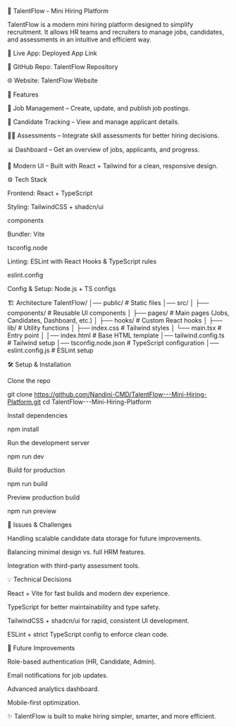 🌟 TalentFlow - Mini Hiring Platform

TalentFlow is a modern mini hiring platform designed to simplify recruitment. It allows HR teams and recruiters to manage jobs, candidates, and assessments in an intuitive and efficient way.

🔗 Live App: Deployed App Link

📂 GitHub Repo: TalentFlow Repository

🌐 Website: TalentFlow Website

🚀 Features

📝 Job Management – Create, update, and publish job postings.

👥 Candidate Tracking – View and manage applicant details.

🧑‍💻 Assessments – Integrate skill assessments for better hiring decisions.

📊 Dashboard – Get an overview of jobs, applicants, and progress.

🎨 Modern UI – Built with React + Tailwind for a clean, responsive design.

⚙️ Tech Stack

Frontend: React + TypeScript

Styling: TailwindCSS + shadcn/ui

components

Bundler: Vite

tsconfig.node

Linting: ESLint with React Hooks & TypeScript rules

eslint.config

Config & Setup: Node.js + TS configs

🏗️ Architecture
TalentFlow/
│── public/              # Static files
│── src/
│   ├── components/      # Reusable UI components
│   ├── pages/           # Main pages (Jobs, Candidates, Dashboard, etc.)
│   ├── hooks/           # Custom React hooks
│   ├── lib/             # Utility functions
│   ├── index.css        # Tailwind styles
│   └── main.tsx         # Entry point
│
│── index.html           # Base HTML template
│── tailwind.config.ts   # Tailwind setup
│── tsconfig.node.json   # TypeScript configuration
│── eslint.config.js     # ESLint setup

🛠️ Setup & Installation

Clone the repo

git clone https://github.com/Nandini-CMD/TalentFlow---Mini-Hiring-Platform.git
cd TalentFlow---Mini-Hiring-Platform


Install dependencies

npm install


Run the development server

npm run dev


Build for production

npm run build


Preview production build

npm run preview

🤔 Issues & Challenges

Handling scalable candidate data storage for future improvements.

Balancing minimal design vs. full HRM features.

Integration with third-party assessment tools.

💡 Technical Decisions

React + Vite for fast builds and modern dev experience.

TypeScript for better maintainability and type safety.

TailwindCSS + shadcn/ui for rapid, consistent UI development.

ESLint + strict TypeScript config to enforce clean code.

📌 Future Improvements

Role-based authentication (HR, Candidate, Admin).

Email notifications for job updates.

Advanced analytics dashboard.

Mobile-first optimization.

✨ TalentFlow is built to make hiring simpler, smarter, and more efficient.
